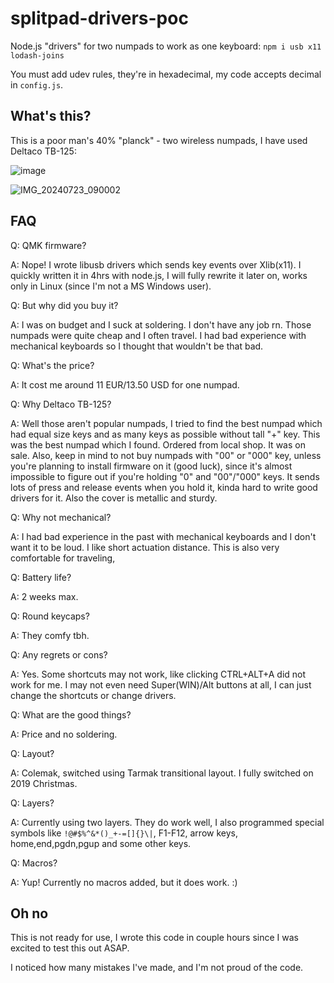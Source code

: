 # splitpad-drivers-poc

Node.js "drivers" for two numpads to work as one keyboard:
`npm i usb x11 lodash-joins`

You must add udev rules, they're in hexadecimal, my code accepts decimal in `config.js`.

## What's this?

This is a poor man's 40% "planck" - two wireless numpads, I have used Deltaco TB-125:

![image](https://github.com/user-attachments/assets/26ebb2ed-9e35-4544-8136-b20a58bbbb0e)

![IMG_20240723_090002](https://github.com/user-attachments/assets/8765e323-295f-4469-953c-c0894a8d8a53)


## FAQ

Q: QMK firmware?

A: Nope! I wrote libusb drivers which sends key events over Xlib(x11). I quickly written it in 4hrs with node.js, I will fully rewrite it later on, works only in Linux (since I'm not a MS Windows user).

Q: But why did you buy it?

A: I was on budget and I suck at soldering. I don't have any job rn. Those numpads were quite cheap and I often travel. I had bad experience with mechanical keyboards so I thought that wouldn't be that bad.

Q: What's the price?

A: It cost me around 11 EUR/13.50 USD for one numpad.

Q: Why Deltaco TB-125?

A: Well those aren't popular numpads, I tried to find the best numpad which had equal size keys and as many keys as possible without tall "+" key. This was the best numpad which I found. Ordered from local shop. It was on sale. Also, keep in mind to not buy numpads with "00" or "000" key, unless you're planning to install firmware on it (good luck), since it's almost impossible to figure out if you're holding "0" and "00"/"000" keys. It sends lots of press and release events when you hold it, kinda hard to write good drivers for it. Also the cover is metallic and sturdy.

Q: Why not mechanical?

A: I had bad experience in the past with mechanical keyboards and I don't want it to be loud. I like short actuation distance. This is also very comfortable for traveling,

Q: Battery life?

A: 2 weeks max.

Q: Round keycaps?

A: They comfy tbh.

Q: Any regrets or cons?

A: Yes. Some shortcuts may not work, like clicking CTRL+ALT+A did not work for me. I may not even need Super(WIN)/Alt buttons at all, I can just change the shortcuts or change drivers.

Q: What are the good things?

A: Price and no soldering.

Q: Layout?

A: Colemak, switched using Tarmak transitional layout. I fully switched on 2019 Christmas.

Q: Layers?

A: Currently using two layers. They do work well, I also programmed special symbols like `!@#$%^&*()_+-=[]{}\|`, F1-F12, arrow keys, home,end,pgdn,pgup and some other keys.

Q: Macros?

A: Yup! Currently no macros added, but it does work. :)

## Oh no

This is not ready for use, I wrote this code in couple hours since I was excited to test this out ASAP.

I noticed how many mistakes I've made, and I'm not proud of the code.
